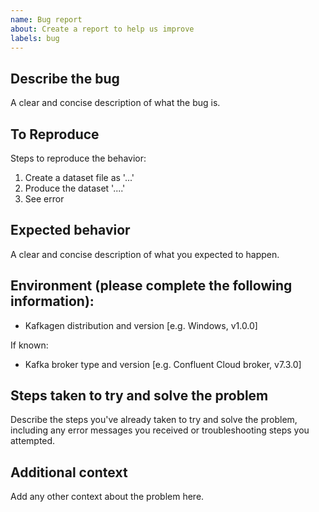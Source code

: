 ```yaml
---
name: Bug report
about: Create a report to help us improve
labels: bug
---
```


## Describe the bug
A clear and concise description of what the bug is.

## To Reproduce
Steps to reproduce the behavior:

1. Create a dataset file as '...'
2. Produce the dataset '....'
4. See error

## Expected behavior
A clear and concise description of what you expected to happen.

## Environment (please complete the following information):

- Kafkagen distribution and version [e.g. Windows, v1.0.0]

If known:
- Kafka broker type and version [e.g. Confluent Cloud broker, v7.3.0]

## Steps taken to try and solve the problem
Describe the steps you've already taken to try and solve the problem, including any error messages you received or troubleshooting steps you attempted.

## Additional context
Add any other context about the problem here.
